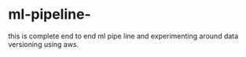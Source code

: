 # ml-pipeline-
this is complete end to end ml pipe line and experimenting around data versioning using aws.
